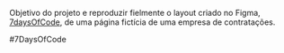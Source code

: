 Objetivo do projeto e reproduzir fielmente o layout criado no Figma, <a href="https://www.figma.com/design/mm3MLozvUDGhDRTxSLlGL5/7daysOfCode-HTML-CSS?node-id=0-9878&t=masNSgjb8m82tcpS-0">7daysOfCode</a>, de uma página fictícia de uma empresa de contratações.

#7DaysOfCode

